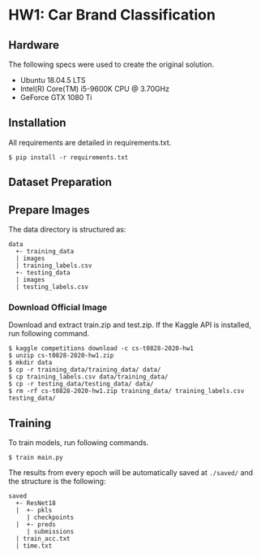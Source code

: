 # HW1: Car Brand Classification

## Hardware

The following specs were used to create the original solution.

- Ubuntu 18.04.5 LTS
- Intel(R) Core(TM) i5-9600K CPU @ 3.70GHz
- GeForce GTX 1080 Ti

## Installation

All requirements are detailed in requirements.txt. 

```bash=
$ pip install -r requirements.txt
```


## Dataset Preparation

## Prepare Images

The data directory is structured as:

```
data
  +- training_data
  | images
  | training_labels.csv
  +- testing_data
  | images
  | testing_labels.csv
```

### Download Official Image

Download and extract train.zip and test.zip. If the Kaggle API is installed, run following command.

```bash=
$ kaggle competitions download -c cs-t0828-2020-hw1
$ unzip cs-t0828-2020-hw1.zip
$ mkdir data
$ cp -r training_data/training_data/ data/
$ cp training_labels.csv data/training_data/
$ cp -r testing_data/testing_data/ data/
$ rm -rf cs-t0828-2020-hw1.zip training_data/ training_labels.csv testing_data/
```

## Training

To train models, run following commands.

```bash=
$ train main.py
```

The results from every epoch will be automatically saved at `./saved/` and the structure is the following:

```
saved
  +- ResNet18
  |  +- pkls
     | checkpoints
  |  +- preds
     | submissions
  | train_acc.txt
  | time.txt

```